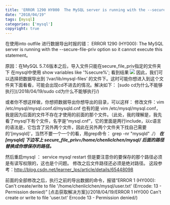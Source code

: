 ```yaml
---
title: 'ERROR 1290 HY000  The MySQL server is running with the --secure-file-priv option so it cannot execute this statement'
date: "2018/04/19"
tags: [mysql]
categories: ['mysql']
copyright: true
---
```

在使用into outfile 进行数据导出时报的错：
ERROR 1290 (HY000): The MySQL server is running with the --secure-file-priv option so it cannot execute this statement。

原因：在MySQL 5.7.6版本之后，导入文件只能在secure_file_priv指定的文件夹下
在mysql中使用  show variables like '%secure%'; 看到结果
![](1.png)
因此，我们可以选择把数据导出到 ‘/var/lib/mysql-files’ 的文件下。这时可能你想进入到这个文件夹下面看看，可能会出现cd不进去的情况。解决如下：
[sudo cd为什么不能够执行](/2018/04/19/sudo cd为什么不能够执行/)

或者你不想这样做，你想把数据导出你想导出的目录，可以这样：
修改文件：vim  /etc/mysql/mysql.conf.d/mysqld.cnf   也有的是  vim /etc/mysql/mysql.conf，我是因为后面的文件不存在才使用的前面的那个文件。（此处，我的理解是，我先看了mysql下有个文件，名字是“mysql.cnf”，它的里面是两行include，以c语言的语法是，它包含了另外两个文件，因此在另外两个文件夹下找自己需要的'[mysqld]'，当然不要一个一个的看，用grep命令： grep -nr "mysqld" ./）
**_在\[mysqld\] 下边写上 secure\_file\_priv=/home/chenliclchen/mysql/   后面的路径替换成你想保存的路径。_**

然后重启mysql ：  service  mysql restart
但是要注意你的要保存的那个路径必须是有读写权限的，这也是个问题。 修改之后文件路径还必须是绝对路径。
这段参考：http://blog.csdn.net/learner_lps/article/details/65448098

前面的全部修改之后，执行之前的导出数据的命令，报错“ERROR 1 (HY000): Can't create/write to file '/home/chenliclchen/mysql/user.txt' (Errcode: 13 - Permission denied)”
[点击获取解决方案](/2018/04/19/ERROR 1 HY000 Can't create or write to file 'user.txt' Errcode 13 - Permission denied/)